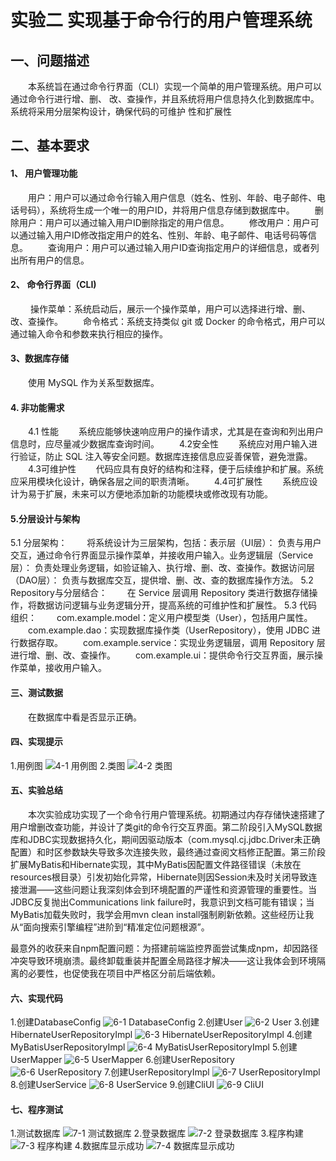 # 实验二   实现基于命令行的用户管理系统
##  一、问题描述
&emsp;&emsp;本系统旨在通过命令行界面（CLI）实现一个简单的用户管理系统。用户可以通过命令行进行增、删、
改、查操作，并且系统将用户信息持久化到数据库中。系统将采用分层架构设计，确保代码的可维护
性和扩展性
## 二、基本要求
####  1、 用户管理功能
&emsp;&emsp;用户：用户可以通过命令行输入用户信息（姓名、性别、年龄、电子邮件、电话号码），系统将生成一个唯一的用户ID，并将用户信息存储到数据库中。
&emsp;&emsp;删除用户：用户可以通过输入用户ID删除指定的用户信息。
&emsp;&emsp;修改用户：用户可以通过输入用户ID修改指定用户的姓名、性别、年龄、电子邮件、电话号码等信息。
&emsp;&emsp;查询用户：用户可以通过输入用户ID查询指定用户的详细信息，或者列出所有用户的信息。
#### 2、 命令行界面（CLI)
 &emsp;&emsp; 操作菜单：系统启动后，展示一个操作菜单，用户可以选择进行增、删、改、查操作。
&emsp;&emsp;命令格式：系统支持类似 git 或 Docker 的命令格式，用户可以通过输入命令和参数来执行相应的操作。
#### 3、数据库存储
 &emsp;&emsp;使用 MySQL 作为关系型数据库。
#### 4. 非功能需求 
&emsp;&emsp;4.1 性能
&emsp;&emsp;系统应能够快速响应用户的操作请求，尤其是在查询和列出用户信息时，应尽量减少数据库查询时间。
&emsp;&emsp;4.2安全性
&emsp;&emsp;系统应对用户输入进行验证，防止 SQL 注入等安全问题。数据库连接信息应妥善保管，避免泄露。
&emsp;&emsp;4.3可维护性
&emsp;&emsp;代码应具有良好的结构和注释，便于后续维护和扩展。系统应采用模块化设计，确保各层之间的职责清晰。
&emsp;&emsp;4.4可扩展性
&emsp;&emsp;系统应设计为易于扩展，未来可以方便地添加新的功能模块或修改现有功能。
#### 5.分层设计与架构
5.1 分层架构：
&emsp;&emsp;将系统设计为三层架构，包括：表示层（UI层）： 负责与用户交互，通过命令行界面显示操作菜单，并接收用户输入。业务逻辑层（Service层）： 负责处理业务逻辑，如验证输入、执行增、删、改、查操作。数据访问层（DAO层）： 负责与数据库交互，提供增、删、改、查的数据库操作方法。
5.2 Repository与分层结合：
&emsp;&emsp;在 Service 层调用 Repository 类进行数据存储操作，将数据访问逻辑与业务逻辑分开，提高系统的可维护性和扩展性。
5.3 代码组织：
&emsp;&emsp;com.example.model：定义用户模型类（User），包括用户属性。
&emsp;&emsp;com.example.dao：实现数据库操作类（UserRepository），使用 JDBC 进行数据存取。
&emsp;&emsp;com.example.service：实现业务逻辑层，调用 Repository 层进行增、删、改、查操作。
&emsp;&emsp;com.example.ui：提供命令行交互界面，展示操作菜单，接收用户输入。
#### 三、测试数据
&emsp;&emsp;在数据库中看是否显示正确。
#### 四、实现提示
1.用例图
![4-1 用例图](https://github.com/Rowan-Alice/123/blob/main/%E7%94%A8%E4%BE%8B2plantuml.png?raw=true)
2.类图
![4-2 类图](https://github.com/Rowan-Alice/123/blob/main/%E7%B1%BB%E5%9B%BE2plantuml.png?raw=true)
#### 五、实验总结
&emsp;&emsp;本次实验成功实现了一个命令行用户管理系统。初期通过内存存储快速搭建了用户增删改查功能，并设计了类git的命令行交互界面。第二阶段引入MySQL数据库和JDBC实现数据持久化，期间因驱动版本（com.mysql.cj.jdbc.Driver未正确配置）和时区参数缺失导致多次连接失败，最终通过查阅文档修正配置。第三阶段扩展MyBatis和Hibernate实现，其中MyBatis因配置文件路径错误（未放在resources根目录）引发初始化异常，Hibernate则因Session未及时关闭导致连接泄漏——这些问题让我深刻体会到环境配置的严谨性和资源管理的重要性。当JDBC反复抛出Communications link failure时，我意识到文档可能有错误；当MyBatis加载失败时，我学会用mvn clean install强制刷新依赖。这些经历让我从“面向搜索引擎编程”进阶到“精准定位问题根源”。

最意外的收获来自npm配置问题：为搭建前端监控界面尝试集成npm，却因路径冲突导致环境崩溃。最终卸载重装并配置全局路径才解决——这让我体会到环境隔离的必要性，也促使我在项目中严格区分前后端依赖。
#### 六、实现代码
1.创建DatabaseConfig
![6-1 DatabaseConfig](https://github.com/Rowan-Alice/123/blob/main/%E5%B1%8F%E5%B9%95%E6%88%AA%E5%9B%BE%202025-06-20%20194947.png?raw=true)
2.创建User
![6-2 User](https://github.com/Rowan-Alice/123/blob/main/%E5%B1%8F%E5%B9%95%E6%88%AA%E5%9B%BE%202025-06-20%20195018.png?raw=true)
3.创建HibernateUserRepositoryImpl
![6-3 HibernateUserRepositoryImpl](https://github.com/Rowan-Alice/123/blob/main/%E5%B1%8F%E5%B9%95%E6%88%AA%E5%9B%BE%202025-06-20%20195028.png?raw=true)
4.创建MyBatisUserRepositoryImpl
![6-4 MyBatisUserRepositoryImpl](https://github.com/Rowan-Alice/123/blob/main/%E5%B1%8F%E5%B9%95%E6%88%AA%E5%9B%BE%202025-06-20%20195033.png?raw=true)
5.创建UserMapper
![6-5 UserMapper](https://github.com/Rowan-Alice/123/blob/main/%E5%B1%8F%E5%B9%95%E6%88%AA%E5%9B%BE%202025-06-20%20195038.png?raw=true)
6.创建UserRepository
![6-6 UserRepository](https://github.com/Rowan-Alice/123/blob/main/%E5%B1%8F%E5%B9%95%E6%88%AA%E5%9B%BE%202025-06-20%20195043.png?raw=true)
7.创建UserRepositoryImpl
![6-7 UserRepositoryImpl](https://github.com/Rowan-Alice/123/blob/main/%E5%B1%8F%E5%B9%95%E6%88%AA%E5%9B%BE%202025-06-20%20195048.png?raw=true)
8.创建UserService
![6-8 UserService](https://github.com/Rowan-Alice/123/blob/main/%E5%B1%8F%E5%B9%95%E6%88%AA%E5%9B%BE%202025-06-20%20195052.png?raw=true)
9.创建CliUI
![6-9 CliUI](https://github.com/Rowan-Alice/123/blob/main/%E5%B1%8F%E5%B9%95%E6%88%AA%E5%9B%BE%202025-06-20%20195057.png?raw=true)
#### 七、程序测试
1.测试数据库
![7-1 测试数据库](https://github.com/Rowan-Alice/123/blob/main/%E5%B1%8F%E5%B9%95%E6%88%AA%E5%9B%BE%202025-06-15%20215543.png?raw=true)
2.登录数据库
![7-2 登录数据库](https://github.com/Rowan-Alice/123/blob/main/%E5%B1%8F%E5%B9%95%E6%88%AA%E5%9B%BE%202025-06-15%20215654.png?raw=true)
3.程序构建
![7-3 程序构建](https://github.com/Rowan-Alice/123/blob/main/%E5%B1%8F%E5%B9%95%E6%88%AA%E5%9B%BE%202025-06-16%20002525.png?raw=true)
4.数据库显示成功
![7-4 数据库显示成功](https://github.com/Rowan-Alice/123/blob/main/%E5%B1%8F%E5%B9%95%E6%88%AA%E5%9B%BE%202025-06-16%20002728.png?raw=true)